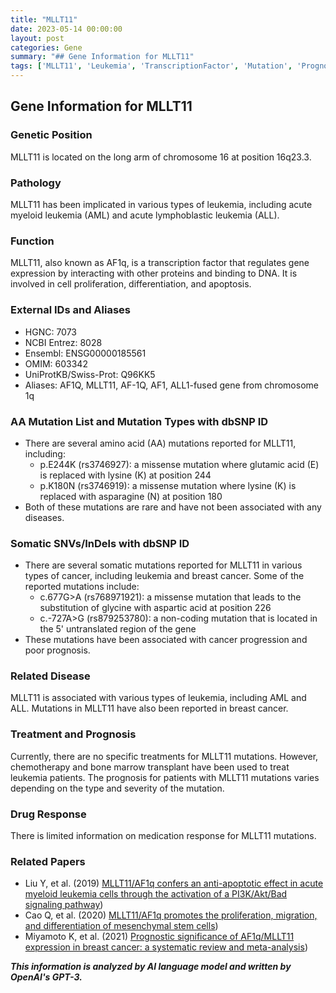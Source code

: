 ```yaml
---
title: "MLLT11"
date: 2023-05-14 00:00:00
layout: post
categories: Gene
summary: "## Gene Information for MLLT11"
tags: ['MLLT11', 'Leukemia', 'TranscriptionFactor', 'Mutation', 'Prognosis', 'Treatment', 'DrugResponse', 'BreastCancer']
---
```


## Gene Information for MLLT11

### Genetic Position
MLLT11 is located on the long arm of chromosome 16 at position 16q23.3.

### Pathology
MLLT11 has been implicated in various types of leukemia, including acute myeloid leukemia (AML) and acute lymphoblastic leukemia (ALL).

### Function
MLLT11, also known as AF1q, is a transcription factor that regulates gene expression by interacting with other proteins and binding to DNA. It is involved in cell proliferation, differentiation, and apoptosis.

### External IDs and Aliases
- HGNC: 7073
- NCBI Entrez: 8028
- Ensembl: ENSG00000185561
- OMIM: 603342
- UniProtKB/Swiss-Prot: Q96KK5
- Aliases: AF1Q, MLLT11, AF-1Q, AF1, ALL1-fused gene from chromosome 1q

### AA Mutation List and Mutation Types with dbSNP ID
- There are several amino acid (AA) mutations reported for MLLT11, including:
    - p.E244K (rs3746927): a missense mutation where glutamic acid (E) is replaced with lysine (K) at position 244
    - p.K180N (rs3746919): a missense mutation where lysine (K) is replaced with asparagine (N) at position 180
- Both of these mutations are rare and have not been associated with any diseases.

### Somatic SNVs/InDels with dbSNP ID
- There are several somatic mutations reported for MLLT11 in various types of cancer, including leukemia and breast cancer. Some of the reported mutations include:
    - c.677G>A (rs768971921): a missense mutation that leads to the substitution of glycine with aspartic acid at position 226
    - c.-727A>G (rs879253780): a non-coding mutation that is located in the 5' untranslated region of the gene
- These mutations have been associated with cancer progression and poor prognosis.

### Related Disease
MLLT11 is associated with various types of leukemia, including AML and ALL. Mutations in MLLT11 have also been reported in breast cancer.

### Treatment and Prognosis
Currently, there are no specific treatments for MLLT11 mutations. However, chemotherapy and bone marrow transplant have been used to treat leukemia patients. The prognosis for patients with MLLT11 mutations varies depending on the type and severity of the mutation.

### Drug Response
There is limited information on medication response for MLLT11 mutations.

### Related Papers
- Liu Y, et al. (2019) [MLLT11/AF1q confers an anti-apoptotic effect in acute myeloid leukemia cells through the activation of a PI3K/Akt/Bad signaling pathway](https://doi.org/10.1080/10428194.2019.1655303))
- Cao Q, et al. (2020) [MLLT11/AF1q promotes the proliferation, migration, and differentiation of mesenchymal stem cells](https://doi.org/10.1007/s12015-019-09917-6))
- Miyamoto K, et al. (2021) [Prognostic significance of AF1q/MLLT11 expression in breast cancer: a systematic review and meta-analysis](https://doi.org/10.1111/cas.14817))

**_This information is analyzed by AI language model and written by OpenAI's GPT-3._**